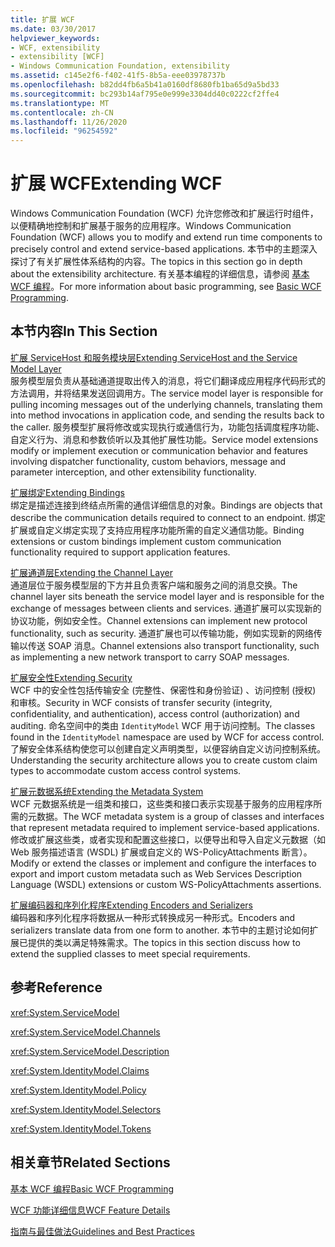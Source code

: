 ```yaml
---
title: 扩展 WCF
ms.date: 03/30/2017
helpviewer_keywords:
- WCF, extensibility
- extensibility [WCF]
- Windows Communication Foundation, extensibility
ms.assetid: c145e2f6-f402-41f5-8b5a-eee03978737b
ms.openlocfilehash: b82dd4fb6a5b41a0160df8680fb1ba65d9a5bd33
ms.sourcegitcommit: bc293b14af795e0e999e3304dd40c0222cf2ffe4
ms.translationtype: MT
ms.contentlocale: zh-CN
ms.lasthandoff: 11/26/2020
ms.locfileid: "96254592"
---
```

# <a name="extending-wcf"></a><span data-ttu-id="a21c8-102">扩展 WCF</span><span class="sxs-lookup"><span data-stu-id="a21c8-102">Extending WCF</span></span>

<span data-ttu-id="a21c8-103">Windows Communication Foundation (WCF) 允许您修改和扩展运行时组件，以便精确地控制和扩展基于服务的应用程序。</span><span class="sxs-lookup"><span data-stu-id="a21c8-103">Windows Communication Foundation (WCF) allows you to modify and extend run time components to precisely control and extend service-based applications.</span></span> <span data-ttu-id="a21c8-104">本节中的主题深入探讨了有关扩展性体系结构的内容。</span><span class="sxs-lookup"><span data-stu-id="a21c8-104">The topics in this section go in depth about the extensibility architecture.</span></span> <span data-ttu-id="a21c8-105">有关基本编程的详细信息，请参阅 [基本 WCF 编程](../basic-wcf-programming.md)。</span><span class="sxs-lookup"><span data-stu-id="a21c8-105">For more information about basic programming, see [Basic WCF Programming](../basic-wcf-programming.md).</span></span>  
  
## <a name="in-this-section"></a><span data-ttu-id="a21c8-106">本节内容</span><span class="sxs-lookup"><span data-stu-id="a21c8-106">In This Section</span></span>  

 [<span data-ttu-id="a21c8-107">扩展 ServiceHost 和服务模块层</span><span class="sxs-lookup"><span data-stu-id="a21c8-107">Extending ServiceHost and the Service Model Layer</span></span>](extending-servicehost-and-the-service-model-layer.md)  
 <span data-ttu-id="a21c8-108">服务模型层负责从基础通道提取出传入的消息，将它们翻译成应用程序代码形式的方法调用，并将结果发送回调用方。</span><span class="sxs-lookup"><span data-stu-id="a21c8-108">The service model layer is responsible for pulling incoming messages out of the underlying channels, translating them into method invocations in application code, and sending the results back to the caller.</span></span>  <span data-ttu-id="a21c8-109">服务模型扩展将修改或实现执行或通信行为，功能包括调度程序功能、自定义行为、消息和参数侦听以及其他扩展性功能。</span><span class="sxs-lookup"><span data-stu-id="a21c8-109">Service model extensions modify or implement execution or communication behavior and features involving dispatcher functionality, custom behaviors, message and parameter interception, and other extensibility functionality.</span></span>  
  
 [<span data-ttu-id="a21c8-110">扩展绑定</span><span class="sxs-lookup"><span data-stu-id="a21c8-110">Extending Bindings</span></span>](extending-bindings.md)  
 <span data-ttu-id="a21c8-111">绑定是描述连接到终结点所需的通信详细信息的对象。</span><span class="sxs-lookup"><span data-stu-id="a21c8-111">Bindings are objects that describe the communication details required to connect to an endpoint.</span></span> <span data-ttu-id="a21c8-112">绑定扩展或自定义绑定实现了支持应用程序功能所需的自定义通信功能。</span><span class="sxs-lookup"><span data-stu-id="a21c8-112">Binding extensions or custom bindings implement custom communication functionality required to support application features.</span></span>  
  
 [<span data-ttu-id="a21c8-113">扩展通道层</span><span class="sxs-lookup"><span data-stu-id="a21c8-113">Extending the Channel Layer</span></span>](extending-the-channel-layer.md)  
 <span data-ttu-id="a21c8-114">通道层位于服务模型层的下方并且负责客户端和服务之间的消息交换。</span><span class="sxs-lookup"><span data-stu-id="a21c8-114">The channel layer sits beneath the service model layer and is responsible for the exchange of messages between clients and services.</span></span> <span data-ttu-id="a21c8-115">通道扩展可以实现新的协议功能，例如安全性。</span><span class="sxs-lookup"><span data-stu-id="a21c8-115">Channel extensions can implement new protocol functionality, such as security.</span></span> <span data-ttu-id="a21c8-116">通道扩展也可以传输功能，例如实现新的网络传输以传送 SOAP 消息。</span><span class="sxs-lookup"><span data-stu-id="a21c8-116">Channel extensions also transport functionality, such as implementing a new network transport to carry SOAP messages.</span></span>  
  
 [<span data-ttu-id="a21c8-117">扩展安全性</span><span class="sxs-lookup"><span data-stu-id="a21c8-117">Extending Security</span></span>](extending-security.md)  
 <span data-ttu-id="a21c8-118">WCF 中的安全性包括传输安全 (完整性、保密性和身份验证) 、访问控制 (授权) 和审核。</span><span class="sxs-lookup"><span data-stu-id="a21c8-118">Security in WCF consists of transfer security (integrity, confidentiality, and authentication), access control (authorization) and auditing.</span></span> <span data-ttu-id="a21c8-119">命名空间中的类由 `IdentityModel` WCF 用于访问控制。</span><span class="sxs-lookup"><span data-stu-id="a21c8-119">The classes found in the `IdentityModel` namespace are used by WCF for access control.</span></span> <span data-ttu-id="a21c8-120">了解安全体系结构使您可以创建自定义声明类型，以便容纳自定义访问控制系统。</span><span class="sxs-lookup"><span data-stu-id="a21c8-120">Understanding the security architecture allows you to create custom claim types to accommodate custom access control systems.</span></span>  
  
 [<span data-ttu-id="a21c8-121">扩展元数据系统</span><span class="sxs-lookup"><span data-stu-id="a21c8-121">Extending the Metadata System</span></span>](extending-the-metadata-system.md)  
 <span data-ttu-id="a21c8-122">WCF 元数据系统是一组类和接口，这些类和接口表示实现基于服务的应用程序所需的元数据。</span><span class="sxs-lookup"><span data-stu-id="a21c8-122">The WCF metadata system is a group of classes and interfaces that represent metadata required to implement service-based applications.</span></span> <span data-ttu-id="a21c8-123">修改或扩展这些类，或者实现和配置这些接口，以便导出和导入自定义元数据（如 Web 服务描述语言 (WSDL) 扩展或自定义的 WS-PolicyAttachments 断言）。</span><span class="sxs-lookup"><span data-stu-id="a21c8-123">Modify or extend the classes or implement and configure the interfaces to export and import custom metadata such as Web Services Description Language (WSDL) extensions or custom WS-PolicyAttachments assertions.</span></span>  
  
 [<span data-ttu-id="a21c8-124">扩展编码器和序列化程序</span><span class="sxs-lookup"><span data-stu-id="a21c8-124">Extending Encoders and Serializers</span></span>](extending-encoders-and-serializers.md)  
 <span data-ttu-id="a21c8-125">编码器和序列化程序将数据从一种形式转换成另一种形式。</span><span class="sxs-lookup"><span data-stu-id="a21c8-125">Encoders and serializers translate data from one form to another.</span></span> <span data-ttu-id="a21c8-126">本节中的主题讨论如何扩展已提供的类以满足特殊需求。</span><span class="sxs-lookup"><span data-stu-id="a21c8-126">The topics in this section discuss how to extend the supplied classes to meet special requirements.</span></span>  
  
## <a name="reference"></a><span data-ttu-id="a21c8-127">参考</span><span class="sxs-lookup"><span data-stu-id="a21c8-127">Reference</span></span>  

 <xref:System.ServiceModel>  
  
 <xref:System.ServiceModel.Channels>  
  
 <xref:System.ServiceModel.Description>  
  
 <xref:System.IdentityModel.Claims>  
  
 <xref:System.IdentityModel.Policy>  
  
 <xref:System.IdentityModel.Selectors>  
  
 <xref:System.IdentityModel.Tokens>  
  
## <a name="related-sections"></a><span data-ttu-id="a21c8-128">相关章节</span><span class="sxs-lookup"><span data-stu-id="a21c8-128">Related Sections</span></span>  

 [<span data-ttu-id="a21c8-129">基本 WCF 编程</span><span class="sxs-lookup"><span data-stu-id="a21c8-129">Basic WCF Programming</span></span>](../basic-wcf-programming.md)  
  
 [<span data-ttu-id="a21c8-130">WCF 功能详细信息</span><span class="sxs-lookup"><span data-stu-id="a21c8-130">WCF Feature Details</span></span>](../feature-details/index.md)  
  
 [<span data-ttu-id="a21c8-131">指南与最佳做法</span><span class="sxs-lookup"><span data-stu-id="a21c8-131">Guidelines and Best Practices</span></span>](../guidelines-and-best-practices.md)
